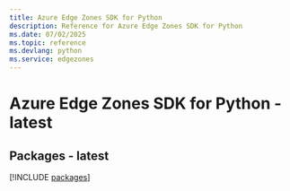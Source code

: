 ```yaml
---
title: Azure Edge Zones SDK for Python
description: Reference for Azure Edge Zones SDK for Python
ms.date: 07/02/2025
ms.topic: reference
ms.devlang: python
ms.service: edgezones
---
```

# Azure Edge Zones SDK for Python - latest
## Packages - latest
[!INCLUDE [packages](edge-zones-index.md)]